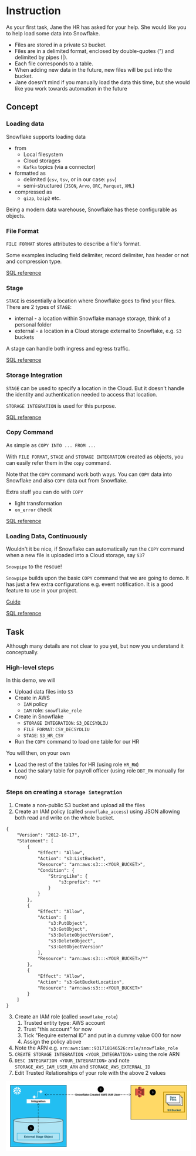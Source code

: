 # Instruction

As your first task, Jane the HR has asked for your help. She would like you to help load some data into Snowflake.

- Files are stored in a private `S3` bucket.
- Files are in a delimited format, enclosed by double-quotes (") and delimited by pipes (|).
- Each file corresponds to a table.
- When adding new data in the future, new files will be put into the bucket.
- Jane doesn't mind if you manually load the data this time, but she would like you work towards automation in the future

## Concept
### Loading data
Snowflake supports loading data
- from
  - Local filesystem
  - Cloud storages
  - `Kafka` topics (via a connector)
- formatted as
  - delimited (`csv`, `tsv`, or in our case: `psv`)
  - semi-structured (`JSON`, `Arvo`, `ORC`, `Parquet`, `XML`)
- compressed as
  - `gizp`, `bzip2` etc.

Being a modern data warehouse, Snowflake has these configurable as objects.

### File Format
`FILE FORMAT` stores attributes to describe a file's format.

Some examples including field delimiter, record delimiter, has header or not and compression type.

[SQL reference]( https://docs.snowflake.com/en/sql-reference/sql/create-file-format.html)

### Stage
`STAGE` is essentially a location where Snowflake goes to find your files.
There are 2 types of `STAGE`:
- internal - a location within Snowflake manage storage, think of a personal folder
- external - a location in a Cloud storage external to Snowflake, e.g. `S3` buckets

A stage can handle both ingress and egress traffic.

[SQL reference](https://docs.snowflake.com/en/sql-reference/sql/create-stage.html)

### Storage Integration
`STAGE` can be used to specify a location in the Cloud. But it doesn't handle the identity and authentication needed to access that location.

`STORAGE INTEGRATION` is used for this purpose.

[SQL reference](https://docs.snowflake.com/en/sql-reference/sql/create-storage-integration.html)

### Copy Command
As simple as `COPY INTO ... FROM ...`

With `FILE FORMAT`, `STAGE` and `STORAGE INTEGRATION` created as objects, you can easily refer them in the `copy` command.

Note that the `COPY` command work both ways. You can `COPY` data into Snowflake and also `COPY` data out from Snowflake.

Extra stuff you can do with `COPY`
- light transformation
- `on_error` check

[SQL reference](https://docs.snowflake.com/en/sql-reference/sql/copy-into-table.html)


### Loading Data, Continuously
Wouldn't it be nice, if Snowflake can automatically run the `COPY` command when a new file is uploaded into a Cloud storage, say `S3`?

`Snowpipe` to the rescue!

`Snowpipe` builds upon the basic `COPY` command that we are going to demo. It has just a few extra configurations e.g. event notification. It is a good feature to use in your project.

[Guide](https://docs.snowflake.com/en/user-guide/data-load-snowpipe-auto-s3.html)

[SQL reference](https://docs.snowflake.com/en/sql-reference/sql/create-pipe.html)

## Task
Although many details are not clear to you yet, but now you understand it conceptually.

### High-level steps
In this demo, we will
- Upload data files into `S3`
- Create in AWS
  - `IAM` policy
  - `IAM` role: `snowflake_role`
- Create in Snowflake
  - `STORAGE INTEGRATION`: `S3_DECSYDLIU`
  - `FILE FORMAT`: `CSV_DECSYDLIU`
  - `STAGE`: `S3_HR_CSV`
- Run the `COPY` command to load one table for our HR

You will then, on your own
- Load the rest of the tables for HR (using role `HR_RW`)
- Load the salary table for payroll officer (using role `DBT_RW` manually for now)

### Steps on creating a `storage integration`
1. Create a non-public S3 bucket and upload all the files
2. Create an IAM policy (called `snowflake_access`) using JSON allowing both read and write on the whole bucket.
```
{
    "Version": "2012-10-17",
    "Statement": [
        {
            "Effect": "Allow",
            "Action": "s3:ListBucket",
            "Resource": "arn:aws:s3:::<YOUR_BUCKET>",
            "Condition": {
                "StringLike": {
                    "s3:prefix": "*"
                }
            }
        },
        {
            "Effect": "Allow",
            "Action": [
                "s3:PutObject",
                "s3:GetObject",
                "s3:DeleteObjectVersion",
                "s3:DeleteObject",
                "s3:GetObjectVersion"
            ],
            "Resource": "arn:aws:s3:::<YOUR_BUCKET>/*"
        },
        {
            "Effect": "Allow",
            "Action": "s3:GetBucketLocation",
            "Resource": "arn:aws:s3:::<YOUR_BUCKET>"
        }
    ]
}
```
3. Create an IAM role (called `snowflake_role`)
   1. Trusted entity type: AWS account
   2. Trust "this account" for now
   3. Tick "Require external ID" and put in a dummy value 000 for now
   4. Assign the policy above
4. Note the ARN e.g. `arn:aws:iam::931718146526:role/snowflake_role`
5. `CREATE STORAGE INTEGRATION <YOUR_INTEGRATION>` using the role ARN
6. `DESC INTEGRATION <YOUR_INTEGRATION>` and note `STORAGE_AWS_IAM_USER_ARN` and `STORAGE_AWS_EXTERNAL_ID`
7. Edit Trusted Relationships of your role with the above 2 values

![](images/storage-integration-s3.png)